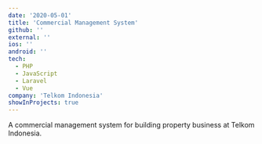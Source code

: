 ```yaml
---
date: '2020-05-01'
title: 'Commercial Management System'
github: ''
external: ''
ios: ''
android: ''
tech:
  - PHP
  - JavaScript
  - Laravel
  - Vue
company: 'Telkom Indonesia'
showInProjects: true
---
```


A commercial management system for building property business at Telkom Indonesia.

